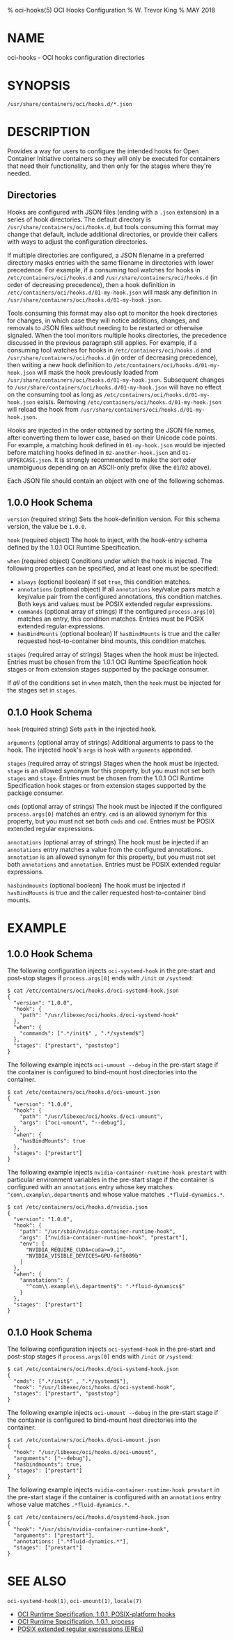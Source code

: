 % oci-hooks(5) OCI Hooks Configuration
% W. Trevor King
% MAY 2018

# NAME

oci-hooks - OCI hooks configuration directories

# SYNOPSIS

`/usr/share/containers/oci/hooks.d/*.json`

# DESCRIPTION

Provides a way for users to configure the intended hooks for Open Container Initiative containers so they will only be executed for containers that need their functionality, and then only for the stages where they're needed.

## Directories

Hooks are configured with JSON files (ending with a `.json` extension) in a series of hook directories.
The default directory is `/usr/share/containers/oci/hooks.d`, but tools consuming this format may change that default, include additional directories, or provide their callers with ways to adjust the configuration directories.

If multiple directories are configured, a JSON filename in a preferred directory masks entries with the same filename in directories with lower precedence.  For example, if a consuming tool watches for hooks in `/etc/containers/oci/hooks.d` and `/usr/share/containers/oci/hooks.d` (in order of decreasing precedence), then a hook definition in `/etc/containers/oci/hooks.d/01-my-hook.json` will mask any definition in `/usr/share/containers/oci/hooks.d/01-my-hook.json`.

Tools consuming this format may also opt to monitor the hook directories for changes, in which case they will notice additions, changes, and removals to JSON files without needing to be restarted or otherwise signaled.  When the tool monitors multiple hooks directories, the precedence discussed in the previous paragraph still applies.  For example, if a consuming tool watches for hooks in `/etc/containers/oci/hooks.d` and `/usr/share/containers/oci/hooks.d` (in order of decreasing precedence), then writing a new hook definition to `/etc/containers/oci/hooks.d/01-my-hook.json` will mask the hook previously loaded from `/usr/share/containers/oci/hooks.d/01-my-hook.json`.  Subsequent changes to `/usr/share/containers/oci/hooks.d/01-my-hook.json` will have no effect on the consuming tool as long as `/etc/containers/oci/hooks.d/01-my-hook.json` exists.  Removing `/etc/containers/oci/hooks.d/01-my-hook.json` will reload the hook from `/usr/share/containers/oci/hooks.d/01-my-hook.json`.

Hooks are injected in the order obtained by sorting the JSON file names, after converting them to lower case, based on their Unicode code points.
For example, a matching hook defined in `01-my-hook.json` would be injected before matching hooks defined in `02-another-hook.json` and `01-UPPERCASE.json`.
It is strongly recommended to make the sort oder unambiguous depending on an ASCII-only prefix (like the `01`/`02` above).

Each JSON file should contain an object with one of the following schemas.

## 1.0.0 Hook Schema

`version` (required string)
  Sets the hook-definition version.  For this schema version, the value be `1.0.0`.

`hook` (required object)
  The hook to inject, with the hook-entry schema defined by the 1.0.1 OCI Runtime Specification.

`when` (required object)
  Conditions under which the hook is injected.  The following properties can be specified, and at least one must be specified:

  * `always` (optional boolean)
      If set `true`, this condition matches.
  * `annotations` (optional object)
      If all `annotations` key/value pairs match a key/value pair from the configured annotations, this condition matches.
      Both keys and values must be POSIX extended regular expressions.
  * `commands` (optional array of strings)
      If the configured `process.args[0]` matches an entry, this condition matches.
      Entries must be POSIX extended regular expressions.
  * `hasBindMounts` (optional boolean)
      If `hasBindMounts` is true and the caller requested host-to-container bind mounts, this condition matches.

`stages` (required array of strings)
  Stages when the hook must be injected.  Entries must be chosen from the 1.0.1 OCI Runtime Specification hook stages or from extension stages supported by the package consumer.

If *all* of the conditions set in `when` match, then the `hook` must be injected for the stages set in `stages`.

## 0.1.0 Hook Schema

`hook` (required string)
  Sets `path` in the injected hook.

`arguments` (optional array of strings)
  Additional arguments to pass to the hook.  The injected hook's `args` is `hook` with `arguments` appended.

`stages` (required array of strings)
  Stages when the hook must be injected.  `stage` is an allowed synonym for this property, but you must not set both `stages` and `stage`.  Entries must be chosen from the 1.0.1 OCI Runtime Specification hook stages or from extension stages supported by the package consumer.

`cmds` (optional array of strings)
  The hook must be injected if the configured `process.args[0]` matches an entry.  `cmd` is an allowed synonym for this property, but you must not set both `cmds` and `cmd`.  Entries must be POSIX extended regular expressions.

`annotations` (optional array of strings)
  The hook must be injected if an `annotations` entry matches a value from the configured annotations.  `annotation` is an allowed synonym for this property, but you must not set both `annotations` and `annotation`.  Entries must be POSIX extended regular expressions.

`hasbindmounts` (optional boolean)
  The hook must be injected if `hasBindMounts` is true and the caller requested host-to-container bind mounts.

# EXAMPLE

## 1.0.0 Hook Schema

The following configuration injects `oci-systemd-hook` in the pre-start and post-stop stages if `process.args[0]` ends with `/init` or `/systemd`:

```console
$ cat /etc/containers/oci/hooks.d/oci-systemd-hook.json
{
  "version": "1.0.0",
  "hook": {
    "path": "/usr/libexec/oci/hooks.d/oci-systemd-hook"
  },
  "when": {
    "commands": [".*/init$" , ".*/systemd$"]
  },
  "stages": ["prestart", "poststop"]
}
```

The following example injects `oci-umount --debug` in the pre-start stage if the container is configured to bind-mount host directories into the container.

```console
$ cat /etc/containers/oci/hooks.d/oci-umount.json
{
  "version": "1.0.0",
  "hook": {
    "path": "/usr/libexec/oci/hooks.d/oci-umount",
    "args": ["oci-umount", "--debug"],
  },
  "when": {
    "hasBindMounts": true
  },
  "stages": ["prestart"]
}
```

The following example injects `nvidia-container-runtime-hook prestart` with particular environment variables in the pre-start stage if the container is configured with an `annotations` entry whose key matches `^com\.example\.department$` and whose value matches `.*fluid-dynamics.*`.

```console
$ cat /etc/containers/oci/hooks.d/nvidia.json
{
  "version": "1.0.0",
  "hook": {
    "path": "/usr/sbin/nvidia-container-runtime-hook",
    "args": ["nvidia-container-runtime-hook", "prestart"],
    "env": [
      "NVIDIA_REQUIRE_CUDA=cuda>=9.1",
      "NVIDIA_VISIBLE_DEVICES=GPU-fef8089b"
    ]
  },
  "when": {
    "annotations": {
      "^com\\.example\\.department$": ".*fluid-dynamics$"
    }
  },
  "stages": ["prestart"]
}
```

## 0.1.0 Hook Schema

The following configuration injects `oci-systemd-hook` in the pre-start and post-stop stages if `process.args[0]` ends with `/init` or `/systemd`:

```console
$ cat /etc/containers/oci/hooks.d/oci-systemd-hook.json
{
  "cmds": [".*/init$" , ".*/systemd$"],
  "hook": "/usr/libexec/oci/hooks.d/oci-systemd-hook",
  "stages": ["prestart", "poststop"]
}
```

The following example injects `oci-umount --debug` in the pre-start stage if the container is configured to bind-mount host directories into the container.

```console
$ cat /etc/containers/oci/hooks.d/oci-umount.json
{
  "hook": "/usr/libexec/oci/hooks.d/oci-umount",
  "arguments": ["--debug"],
  "hasbindmounts": true,
  "stages": ["prestart"]
}
```

The following example injects `nvidia-container-runtime-hook prestart` in the pre-start stage if the container is configured with an `annotations` entry whose value matches `.*fluid-dynamics.*`.

```console
$ cat /etc/containers/oci/hooks.d/osystemd-hook.json
{
  "hook": "/usr/sbin/nvidia-container-runtime-hook",
  "arguments": ["prestart"],
  "annotations: [".*fluid-dynamics.*"],
  "stages": ["prestart"]
}
```

# SEE ALSO

`oci-systemd-hook(1)`, `oci-umount(1)`, `locale(7)`

* [OCI Runtime Specification, 1.0.1, POSIX-platform hooks](https://github.com/opencontainers/runtime-spec/blob/v1.0.1/config.md#posix-platform-hooks)
* [OCI Runtime Specification, 1.0.1, process](https://github.com/opencontainers/runtime-spec/blob/v1.0.1/config.md#process)
* [POSIX extended regular expressions (EREs)](http://pubs.opengroup.org/onlinepubs/9699919799/basedefs/V1_chap09.html#tag_09_04)
